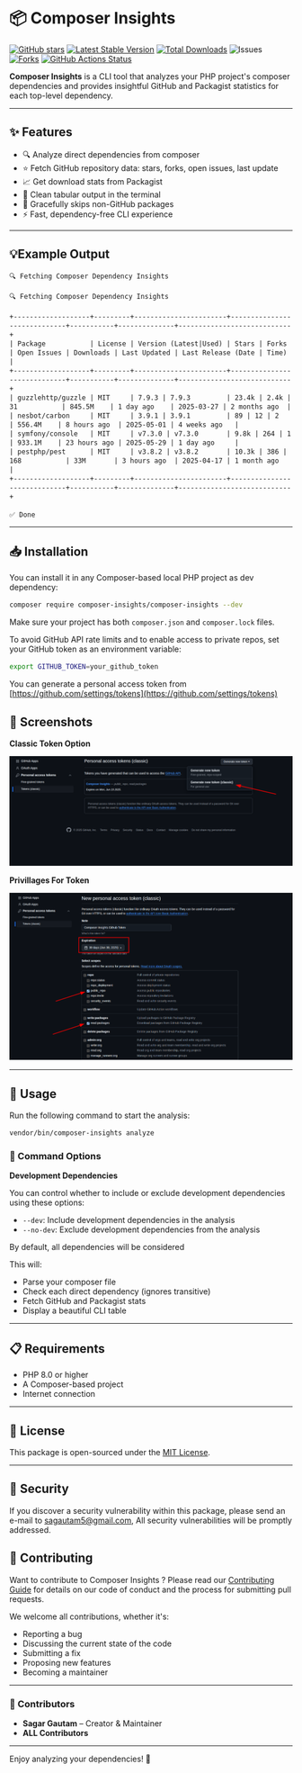 # 📦 Composer Insights

[![GitHub stars](https://img.shields.io/github/stars/sagautam5/composer-insights?style=social)](https://github.com/sagautam5/composer-insights/stargazers)
[![Latest Stable Version](https://poser.pugx.org/sagautam5/composer-insights/v)](//packagist.org/packages/sagautam5/composer-insights)
[![Total Downloads](https://poser.pugx.org/sagautam5/composer-insights/downloads)](//packagist.org/packages/sagautam5/composer-insights)
![Issues](https://img.shields.io/github/issues/sagautam5/composer-insights)
[![Forks](https://img.shields.io/github/forks/sagautam5/composer-insights
)](https://github.com/sagautam5/composer-insights/network/members) 
[![GitHub Actions Status](https://github.com/sagautam5/composer-insights/actions/workflows/ci.yml/badge.svg)](https://github.com/sagautam5/composer-insights/actions/workflows/ci.yml)

**Composer Insights** is a CLI tool that analyzes your PHP project's composer dependencies and provides insightful GitHub and Packagist statistics for each top-level dependency.

---

## ✨ Features

- 🔍 Analyze direct dependencies from composer
- ⭐ Fetch GitHub repository data: stars, forks, open issues, last update
- 📈 Get download stats from Packagist
- 🧹 Clean tabular output in the terminal
- 🛑 Gracefully skips non-GitHub packages
- ⚡ Fast, dependency-free CLI experience

---

## 💡Example Output

```
🔍 Fetching Composer Dependency Insights

🔍 Fetching Composer Dependency Insights

+-------------------+---------+-----------------------+-----------------------------+-----------+--------------+----------------------------+
| Package           | License | Version (Latest|Used) | Stars | Forks | Open Issues | Downloads | Last Updated | Last Release (Date | Time) |
+-------------------+---------+-----------------------+-----------------------------+-----------+--------------+----------------------------+
| guzzlehttp/guzzle | MIT     | 7.9.3 | 7.9.3         | 23.4k | 2.4k | 31           | 845.5M    | 1 day ago    | 2025-03-27 | 2 months ago  |
| nesbot/carbon     | MIT     | 3.9.1 | 3.9.1         | 89 | 12 | 2                 | 556.4M    | 8 hours ago  | 2025-05-01 | 4 weeks ago   |
| symfony/console   | MIT     | v7.3.0 | v7.3.0       | 9.8k | 264 | 1              | 933.1M    | 23 hours ago | 2025-05-29 | 1 day ago     |
| pestphp/pest      | MIT     | v3.8.2 | v3.8.2       | 10.3k | 386 | 168           | 33M       | 3 hours ago  | 2025-04-17 | 1 month ago   |
+-------------------+---------+-----------------------+-----------------------------+-----------+--------------+----------------------------+

✅ Done

```

---

## 📥 Installation

You can install it in any Composer-based local PHP project as dev dependency:

```bash
composer require composer-insights/composer-insights --dev
```

Make sure your project has both `composer.json` and `composer.lock` files.

To avoid GitHub API rate limits and to enable access to private repos, set your GitHub token as an environment variable:

```bash
export GITHUB_TOKEN=your_github_token
```

You can generate a personal access token from [https://github.com/settings/tokens](https://github.com/settings/tokens)

## 📸 Screenshots

**Classic Token Option**

![Classic Token Option](./images/ClassicTokenOption.png)

**Privillages For Token**

![Privillages For Token](./images/GenerateClassicToken.png)


---

## 🧪 Usage

Run the following command to start the analysis:

```bash
vendor/bin/composer-insights analyze
```

### 🔧 Command Options

 **Development Dependencies**

You can control whether to include or exclude development dependencies using these options:

- `--dev`: Include development dependencies in the analysis
- `--no-dev`: Exclude development dependencies from the analysis

By default, all dependencies will be considered


This will:

- Parse your composer file
- Check each direct dependency (ignores transitive)
- Fetch GitHub and Packagist stats
- Display a beautiful CLI table

---

## 📋 Requirements

- PHP 8.0 or higher
- A Composer-based project
- Internet connection

---

## 🪪 License

This package is open-sourced under the [MIT License](LICENSE).

---

## 🔐 Security
If you discover a security vulnerability within this package, please send an e-mail to sagautam5@gmail.com, All security vulnerabilities will be promptly addressed.

## 🤝 Contributing

Want to contribute to Composer Insights ? Please read our [Contributing Guide](CONTRIBUTING.md) for details on our code of conduct and the process for submitting pull requests.

We welcome all contributions, whether it's:

- Reporting a bug
- Discussing the current state of the code
- Submitting a fix
- Proposing new features
- Becoming a maintainer


 ---
 ### 🙌 Contributors

- **Sagar Gautam** – Creator & Maintainer
- **ALL Contributors**
---

Enjoy analyzing your dependencies! 🎉

